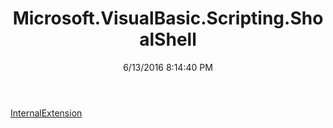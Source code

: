 ﻿---
title: Microsoft.VisualBasic.Scripting.ShoalShell
date: 6/13/2016 8:14:40 PM
---

[InternalExtension](T-Microsoft.VisualBasic.Scripting.ShoalShell.InternalExtension.html)

